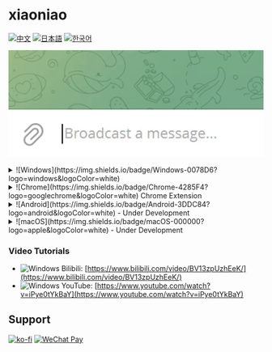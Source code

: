 # xiaoniao

[![中文](https://img.shields.io/badge/lang-中文-red)](README_ZH.md)
[![日本語](https://img.shields.io/badge/lang-日本語-blue)](README_JP.md)
[![한국어](https://img.shields.io/badge/lang-한국어-green)](README_KR.md)

![Demo](windows/assets/demo.gif)

<details>
<summary>![Windows](https://img.shields.io/badge/Windows-0078D6?logo=windows&logoColor=white)</summary>

## Quick Start

### 1. Configure API Key

- Select "API Configuration" from main menu
- Enter your API key (OpenAI, Anthropic, etc.)
- System will auto-detect the provider

### 2. Select Model

- After setting API, select "Choose Model"
- Pick an AI model from the list

### 3. Set Hotkeys (Optional)

- Select "Hotkey Settings" from main menu
- Configure hotkeys for monitoring toggle and prompt switching

### 4. Start Using

- Ctrl+X to cut or Ctrl+C to copy text triggers translation
- Program auto-replaces clipboard content
- Ctrl+V to paste translated result

## Download

[xiaoniao.exe](https://github.com/kaminoguo/xiaoniao/releases/latest) - Windows 10/11 (64-bit)

## How to Update

1. Delete old xiaoniao.exe
2. Download new xiaoniao.exe
3. Configuration files are saved automatically, won't be lost

</details>

<details>
<summary>![Chrome](https://img.shields.io/badge/Chrome-4285F4?logo=googlechrome&logoColor=white) Chrome Extension</summary>

![Demo 1](chrome/assets/demo1.png)
![Demo 2](chrome/assets/demo2.png)
![Demo 3](chrome/assets/demo3.png)

## Quick Start

### 1. Install Extension

- Install from Chrome Web Store (Coming Soon)
- Or load manually: Open `chrome://extensions`, enable Developer Mode, load `chrome/` folder

### 2. Configure Translation Mode

- Select translation mode from popup
- Built-in AI: Free, private, on-device (Gemini Nano)
- Gemini API: Enter your API key for higher accuracy
- Free Try: Use our gift key (limited quota)

### 3. Set Translation Style (Optional)

- Click "Translation Style" in popup
- Choose from presets or create custom styles
- Example: "Translate to casual Japanese with kaomoji"

### 4. Start Using

- Copy any text (Ctrl+C)
- Extension auto-translates and auto-pastes the result

## Download

[Download v1.0.1](https://github.com/kaminoguo/xiaoniao/releases/tag/chrome-v1.0.1) | Chrome Web Store: Coming Soon

## Browser Requirements

Chrome 127+ (for Built-in AI mode)

</details>

<details>
<summary>![Android](https://img.shields.io/badge/Android-3DDC84?logo=android&logoColor=white) - Under Development</summary>

Stay tuned for updates!

</details>

<details>
<summary>![macOS](https://img.shields.io/badge/macOS-000000?logo=apple&logoColor=white) - Under Development</summary>

Stay tuned for updates!

</details>

### Video Tutorials

- ![Windows](https://img.shields.io/badge/Windows-0078D4?logo=windows&logoColor=white) Bilibili: [https://www.bilibili.com/video/BV13zpUzhEeK/](https://www.bilibili.com/video/BV13zpUzhEeK/)
- ![Windows](https://img.shields.io/badge/Windows-0078D4?logo=windows&logoColor=white) YouTube: [https://www.youtube.com/watch?v=iPye0tYkBaY](https://www.youtube.com/watch?v=iPye0tYkBaY)

## Support

[![ko-fi](https://ko-fi.com/img/githubbutton_sm.svg)](https://ko-fi.com/gogogod)
[![WeChat Pay](https://img.shields.io/badge/WeChat-Pay-09B83E?logo=wechat)](windows/assets/wechat-pay.jpg)
